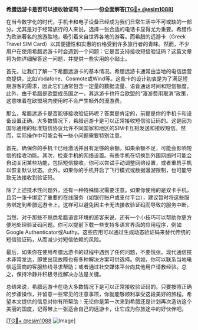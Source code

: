 **希腊远游卡是否可以接收验证码？——一份全面解答[[TG💪+ @esim1088](https://t.me/s/esim1088)]**

在当今数字化的时代，手机卡和电子设备已经成为我们日常生活中不可或缺的一部分。尤其是对于经常旅行的人来说，选择一张合适的电话卡显得尤为重要。希腊作为欧洲著名的旅游胜地，吸引着来自世界各地的游客。而希腊的远游卡（Greek Travel SIM Card）以其便捷性和实惠的价格受到许多旅行者的青睐。然而，不少用户在使用希腊远游卡时会遇到一个问题：它是否支持接收短信验证码？这篇文章将为你详细解答这一问题，并提供一些实用的小贴士。

首先，让我们了解一下希腊远游卡的基本情况。希腊远游卡通常由当地的电信运营商提供，比如Vodafone、Cosmote或Wind等。这些卡的设计初衷是为了满足短期游客的需求，因此它们通常包含一定量的数据流量、语音通话时间和短信额度。此外，由于希腊是欧盟成员国之一，其远游卡也符合欧盟的“漫游费用取消”政策，这意味着在欧盟境内使用时不会产生额外的漫游费。

那么，希腊远游卡是否能够接收验证码呢？答案是肯定的，前提是你的手机卡和设备设置正确。大多数情况下，希腊远游卡是可以正常接收短信验证码的。这是因为国际通用的标准短信协议允许不同国家和地区的SIM卡互相发送和接收短信。然而，实际操作中可能会有一些小问题需要特别注意。

首先，确保你的手机卡已经激活并且有足够的余额。如果余额不足，可能会影响短信的接收功能。其次，检查手机的网络设置。有些手机在切换到外国网络时可能会自动关闭某些功能，包括短信接收。你可以尝试手动调整网络设置，或者重启手机以恢复默认状态。此外，如果你的手机开启了飞行模式或数据漫游限制，也可能导致无法接收到验证码。

除了上述技术性问题外，还有一种特殊情况需要注意。如果你使用的是双卡手机，且另一张卡绑定了重要的在线服务（如银行账户或支付平台），建议暂时将这些服务绑定到希腊远游卡上。这样可以避免因主卡无法接收验证码而导致的服务中断。

当然，对于那些不熟悉希腊语言环境的游客来说，还有一个小技巧可以帮助你更方便地处理验证码问题。你可以提前下载一些支持多语言界面的应用程序，例如Google Authenticator或Authy。这些应用可以通过生成动态验证码来替代传统的短信验证码，从而减少对短信依赖的风险。

最后，如果你在使用希腊远游卡的过程中遇到了任何问题，不要慌张。现代通信技术非常发达，即使出现故障也有多种解决方案可供选择。例如，你可以联系当地电信运营商的客服热线寻求帮助；或者通过社交媒体平台向其他用户请教经验。总之，保持冷静并积极寻找解决办法是关键。

总结来说，希腊远游卡在绝大多数情况下是可以正常接收验证码的。只要按照正确的步骤操作，并留意一些常见的注意事项，你就能够顺利享受这段美好的旅程。希望本文提供的信息对你有所帮助！无论你是第一次来到希腊还是计划再次造访这个美丽的国度，记得带上一张适合自己的远游卡，让它成为你旅途中的好伙伴吧。

[[TG💪+ @esim1088](https://t.me/s/esim1088) ![Image](https://i.postimg.cc/4NQfJmqS/Snipaste-2025-05-13-00-14-12.png)]